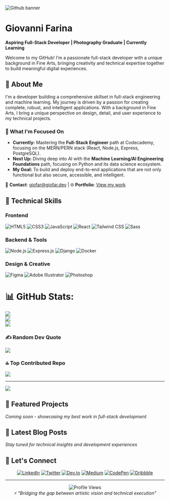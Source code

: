 ![Github banner](https://i.imgur.com/rY3L3UI.png)

# Giovanni Farina
**Aspiring Full-Stack Developer | Photography Graduate | Currently Learning**

Welcome to my GitHub! I'm a passionate full-stack developer with a unique background in Fine Arts, bringing creativity and technical expertise together to build meaningful digital experiences.

## 🚀 About Me

I'm a developer building a comprehensive skillset in full-stack engineering and machine learning. My journey is driven by a passion for creating complete, robust, and intelligent applications. With a background in Fine Arts, I bring a unique perspective on design, detail, and user experience to my technical projects.

### 🔭 What I'm Focused On

* **Currently:** Mastering the **Full-Stack Engineer** path at Codecademy, focusing on the MERN/PERN stack (React, Node.js, Express, PostgreSQL).
* **Next Up:** Diving deep into AI with the **Machine Learning/AI Engineering Foundations** path, focusing on Python and its data science ecosystem.
* **My Goal:** To build and deploy end-to-end applications that are not only functional but also secure, accessible, and intelligent.

📧 **Contact**: [giofar@giofar.dev](mailto:giofar@giofar.dev) | 🌐 **Portfolio**: [View my work](https://github.com/GioFarDev)

## 💼 Technical Skills

### Frontend
![HTML5](https://img.shields.io/badge/HTML5-E34F26?style=for-the-badge&logo=html5&logoColor=white)
![CSS3](https://img.shields.io/badge/CSS3-1572B6?style=for-the-badge&logo=css3&logoColor=white)
![JavaScript](https://img.shields.io/badge/JavaScript-F7DF1E?style=for-the-badge&logo=javascript&logoColor=black)
![React](https://img.shields.io/badge/React-20232A?style=for-the-badge&logo=react&logoColor=61DAFB)
![Tailwind CSS](https://img.shields.io/badge/Tailwind_CSS-38B2AC?style=for-the-badge&logo=tailwind-css&logoColor=white)
![Sass](https://img.shields.io/badge/Sass-CC6699?style=for-the-badge&logo=sass&logoColor=white)

### Backend & Tools
![Node.js](https://img.shields.io/badge/Node.js-43853D?style=for-the-badge&logo=node.js&logoColor=white)
![Express.js](https://img.shields.io/badge/Express.js-404D59?style=for-the-badge)
![Django](https://img.shields.io/badge/Django-092E20?style=for-the-badge&logo=django&logoColor=white)
![Docker](https://img.shields.io/badge/Docker-2496ED?style=for-the-badge&logo=docker&logoColor=white)

### Design & Creative
![Figma](https://img.shields.io/badge/Figma-F24E1E?style=for-the-badge&logo=figma&logoColor=white)
![Adobe Illustrator](https://img.shields.io/badge/Adobe%20Illustrator-FF9A00?style=for-the-badge&logo=adobe%20illustrator&logoColor=white)
![Photoshop](https://img.shields.io/badge/Adobe%20Photoshop-31A8FF?style=for-the-badge&logo=adobe%20photoshop&logoColor=white)

# 📊 GitHub Stats:
![](https://github-readme-stats.vercel.app/api?username=GioFarDev&theme=dark&hide_border=false&include_all_commits=false&count_private=true)<br/>
![](https://nirzak-streak-stats.vercel.app/?user=GioFarDev&theme=dark&hide_border=false)<br/>
![](https://github-readme-stats.vercel.app/api/top-langs/?username=GioFarDev&theme=dark&hide_border=false&include_all_commits=false&count_private=true&layout=compact)

### ✍️ Random Dev Quote
![](https://quotes-github-readme.vercel.app/api?type=horizontal&theme=radical)

### 🔝 Top Contributed Repo
![](https://github-contributor-stats.vercel.app/api?username=GioFarDev&limit=5&theme=dark&combine_all_yearly_contributions=true)

---
[![](https://visitcount.itsvg.in/api?id=GioFarDev&icon=0&color=0)](https://visitcount.itsvg.in)

## 🌟 Featured Projects

*Coming soon - showcasing my best work in full-stack development*

## 📝 Latest Blog Posts

*Stay tuned for technical insights and development experiences*

## 🤝 Let's Connect

<div align="center">

[![LinkedIn](https://img.shields.io/badge/LinkedIn-0077B5?style=for-the-badge&logo=linkedin&logoColor=white)](https://linkedin.com/in/giovannifarina81)
[![Twitter](https://img.shields.io/badge/Twitter-1DA1F2?style=for-the-badge&logo=twitter&logoColor=white)](https://twitter.com/farigiovanni)
[![Dev.to](https://img.shields.io/badge/dev.to-0A0A0A?style=for-the-badge&logo=devdotto&logoColor=white)](https://dev.to/giofar)
[![Medium](https://img.shields.io/badge/Medium-12100E?style=for-the-badge&logo=medium&logoColor=white)](https://medium.com/@farigiovanni)
[![CodePen](https://img.shields.io/badge/CodePen-000000?style=for-the-badge&logo=codepen&logoColor=white)](https://codepen.io/giofar)
[![Dribbble](https://img.shields.io/badge/Dribbble-EA4C89?style=for-the-badge&logo=dribbble&logoColor=white)](https://dribbble.com/giofar)

</div>

---

<div align="center">
  <img src="https://komarev.com/ghpvc/?username=giofardev&label=Profile%20views&color=0e75b6&style=flat" alt="Profile Views" />
</div>

<div align="center">
  <i>⚡ "Bridging the gap between artistic vision and technical execution"</i>
</div>
